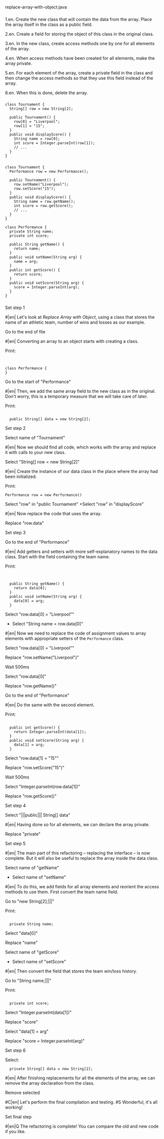 replace-array-with-object:java

###

1.en. Create the new class that will contain the data from the array. Place the array itself in the class as a public field.


2.en. Create a field for storing the object of this class in the original class.


3.en. In the new class, create access methods one by one for all elements of the array.


4.en. When access methods have been created for all elements, make the array private.


5.en. For each element of the array, create a private field in the class and then change the access methods so that they use this field instead of the array.


6.en. When this is done, delete the array.




###

```
class Tournament {
  String[] row = new String[2];

  public Tournament() {
    row[0] = "Liverpool";
    row[1] = "15";
  }
  public void displayScore() {
    String name = row[0];
    int score = Integer.parseInt(row[1]);
    // ...
  }
}
```

###

```
class Tournament {
  Performance row = new Performance();

  public Tournament() {
    row.setName("Liverpool");
    row.setScore("15");
  }
  public void displayScore() {
    String name = row.getName();
    int score = row.getScore();
    // ...
  }
}

class Performance {
  private String name;
  private int score;

  public String getName() {
    return name;
  }
  public void setName(String arg) {
    name = arg;
  }
  public int getScore() {
    return score;
  }
  public void setScore(String arg) {
    score = Integer.parseInt(arg);
  }
}
```

###

Set step 1


#|en| Let's look at <i>Replace Array with Object</i>, using a class that stores the name of an athletic team, number of wins and losses as our example.


Go to the end of file


#|en| Converting an array to an object starts with creating a class.


Print:
```


class Performance {
}
```

Go to the start of "Performance"


#|en| Then, we add the same array field to the new class as in the original. Don't worry, this is a temporary measure that we will take care of later.


Print:
```

  public String[] data = new String[2];
```

Set step 2

Select name of "Tournament"


#|en| Now we should find all code, which works with the array and replace it with calls to your new class.


Select "String[] row = new String[2]"


#|en| Create the instance of our data class in the place where the array had been initialized.


Print:
```
Performance row = new Performance()
```

Select "row" in "public Tournament"
+Select "row" in "displayScore"


#|en| Now replace the code that uses the array.


Replace "row.data"

Set step 3

Go to the end of "Performance"


#|en| Add getters and setters with more self-explanatory names to the data class. Start with the field containing the team name.


Print:
```


  public String getName() {
    return data[0];
  }
  public void setName(String arg) {
    data[0] = arg;
  }
```

Select "row.data[0] = "Liverpool""
+ Select "String name = row.data[0]"


#|en| Now we need to replace the code of assignment values to array elements with appropriate setters of the <code>Performance</code> class.


Select "row.data[0] = "Liverpool""

Replace "row.setName("Liverpool")"

Wait 500ms

Select "row.data[0]"

Replace "row.getName()"

Go to the end of "Performance"


#|en| Do the same with the second element.


Print:
```

  public int getScore() {
    return Integer.parseInt(data[1]);
  }
  public void setScore(String arg) {
    data[1] = arg;
  }
```


Select "row.data[1] = "15""

Replace "row.setScore("15")"

Wait 500ms

Select "Integer.parseInt(row.data[1])"

Replace "row.getScore()"

Set step 4

Select "|||public||| String[] data"


#|en| Having done so for all elements, we can declare the array private.


Replace "private"

Set step 5


#|en| The main part of this refactoring – replacing the interface – is now complete. But it will also be useful to replace the array inside the data class.


Select name of "getName"
+ Select name of "setName"


#|en| To do this, we add fields for all array elements and reorient the access methods to use them. First convert the team name field.


Go to "new String[2];|||"

Print:
```

  private String name;
```

Select "data[0]"

Replace "name"

Select name of "getScore"
+ Select name of "setScore"


#|en| Then convert the field that stores the team win/loss history.


Go to "String name;|||"

Print:
```

  private int score;
```

Select "Integer.parseInt(data[1])"

Replace "score"

Select "data[1] = arg"

Replace "score = Integer.parseInt(arg)"

Set step 6

Select:
```
  private String[] data = new String[2];

```

#|en| After finishing replacements for all the elements of the array, we can remove the array declaration from the class.


Remove selected


#C|en| Let's perform the final compilation and testing.
#S Wonderful, it's all working!


Set final step


#|en|Q The refactoring is complete! You can compare the old and new code if you like.
